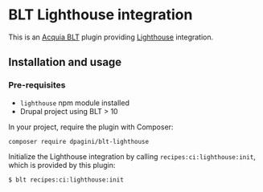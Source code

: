 BLT Lighthouse integration
====

This is an [Acquia BLT](https://github.com/acquia/blt) plugin providing [Lighthouse](https://developers.google.com/web/tools/lighthouse/) integration.

## Installation and usage

### Pre-requisites
* `lighthouse` npm module installed
* Drupal project using BLT > 10

In your project, require the plugin with Composer:

`composer require dpagini/blt-lighthouse`

Initialize the Lighthouse integration by calling `recipes:ci:lighthouse:init`, which is provided by this plugin:

`$ blt recipes:ci:lighthouse:init`
